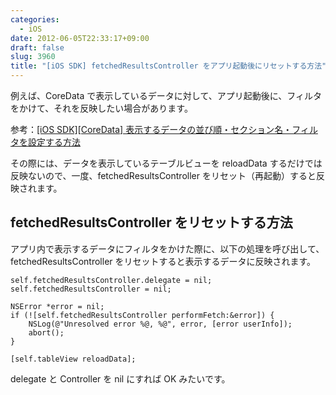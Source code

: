 ```yaml
---
categories:
  - iOS
date: 2012-06-05T22:33:17+09:00
draft: false
slug: 3960
title: "[iOS SDK] fetchedResultsController をアプリ起動後にリセットする方法"
---
```


例えば、CoreData で表示しているデータに対して、アプリ起動後に、フィルタをかけて、それを反映したい場合があります。

参考：[[iOS SDK][CoreData] 表示するデータの並び順・セクション名・フィルタを設定する方法](http://rakuishi.com/iossdk/3922/)

その際には、データを表示しているテーブルビューを reloadData するだけでは反映ないので、一度、fetchedResultsController をリセット（再起動）すると反映されます。

## fetchedResultsController をリセットする方法

アプリ内で表示するデータにフィルタをかけた際に、以下の処理を呼び出して、fetchedResultsController をリセットすると表示するデータに反映されます。

```
self.fetchedResultsController.delegate = nil;
self.fetchedResultsController = nil;
    
NSError *error = nil;
if (![self.fetchedResultsController performFetch:&error]) {
    NSLog(@"Unresolved error %@, %@", error, [error userInfo]);
    abort();
}

[self.tableView reloadData];
```

delegate と Controller を nil にすれば OK みたいです。
